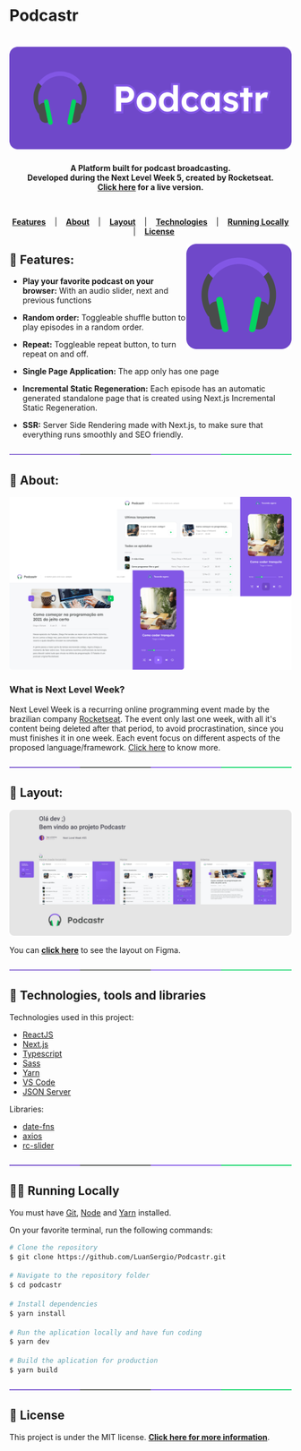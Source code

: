 # Podcastr

<h1 align="center">
  <a href="https://podcastr-deploy.vercel.app/">	
    <img alt="Podcastr" title="Podcastr" src="/docs/logo.png" />
  </a>
</h1>

<p align="center">
  <strong >
    A Platform built for podcast broadcasting. <br>
    Developed during the Next Level Week 5, created by Rocketseat. <br>
    <a href="https://podcastr-deploy.vercel.app/">Click here</a> for a live version.
  </strong>  
</p>
<br>

<p align="center">
  <a href="#star2-Features"><strong>Features</strong></a> &nbsp;&nbsp;&nbsp;|&nbsp;&nbsp;&nbsp;
  <a href="#speech_balloon-About"><strong>About</strong></a> &nbsp;&nbsp;&nbsp;|&nbsp;&nbsp;&nbsp;
  <a href="#art-Layout"><strong>Layout</strong></a> &nbsp;&nbsp;&nbsp;|&nbsp;&nbsp;&nbsp;
  <a href="#robot-Technologies-and-Tools"><strong>Technologies</strong></a> &nbsp;&nbsp;&nbsp;|&nbsp;&nbsp;&nbsp;
  <a href="#man_technologist-Running-Locally"><strong>Running Locally</strong></a> &nbsp;&nbsp;&nbsp;|&nbsp;&nbsp;&nbsp;
  <a href="#memo-License"><strong>License</strong></a>
</p>

<a href="https://podcastr-deploy.vercel.app/">	
  <img src="/docs/icon.png" align="right" />
</a>

## :star2: Features:

- <strong>Play your favorite podcast on your browser:</strong> With an audio slider, next and previous functions

- <strong>Random order:</strong> Toggleable shuffle button to play episodes in a random order.

- <strong>Repeat:</strong> Toggleable repeat button, to turn repeat on and off.

- <strong>Single Page Application:</strong> The app only has one page

- <strong>Incremental Static Regeneration:</strong> Each episode has an automatic generated standalone page that is created using Next.js Incremental Static Regeneration.

- <strong>SSR:</strong> Server Side Rendering made with Next.js, to make sure that everything runs smoothly and SEO friendly.

<div align="center">
  <img src="/docs/division.png" />
</div>

## :speech_balloon: About:

<a href="https://podcastr-deploy.vercel.app/">	
  <img src="/docs/layout-preview.png" />
</a>

### What is Next Level Week?

Next Level Week is a recurring online programming event made by the brazilian company [Rocketseat](https://github.com/Rocketseat). The event only last one week, with all it's content being deleted after that period, to avoid procrastination, since you must finishes it in one week. Each event focus on different aspects of the proposed language/framework. [Click here](https://nextlevelweek.com/) to know more.

<div align="center">
  <img  src="/docs/division.png" />
</div>

## :art: Layout:

<a href="https://www.figma.com/file/5KchzYko8NeeV0suqrSi6x/Podcastr-(Copy)?node-id=160%3A2761">	
  <img src="/docs/layout-figma.png" />
</a>

You can **[click here](<https://www.figma.com/file/5KchzYko8NeeV0suqrSi6x/Podcastr-(Copy)?node-id=160%3A2761>)** to see the layout on Figma.

<div align="center">
  <img  src="/docs/division.png" />
</div>

## :robot: Technologies, tools and libraries

<p>Technologies used in this project:</p>

- [ReactJS](https://reactjs.org/)
- [Next.js](https://nextjs.org/)
- [Typescript](https://www.typescriptlang.org/)
- [Sass](https://sass-lang.com/)
- [Yarn](https://yarnpkg.com/)
- [VS Code](https://code.visualstudio.com/)
- [JSON Server](https://github.com/typicode/json-server)

<p>Libraries:</p>

- [date-fns](https://date-fns.org/)
- [axios](https://axios-http.com/)
- [rc-slider](https://github.com/schrodinger/rc-slider)

<div align="center">
  <img  src="/docs/division.png" />
</div>

## :man_technologist: Running Locally

<p>You must have <a href="https://git-scm.com/book/en/v2/Getting-Started-Installing-Git">Git</a>, <a href="https://nodejs.org/en/">Node</a> and <a href="https://yarnpkg.com/">Yarn</a> installed.

On your favorite terminal, run the following commands:

```bash
# Clone the repository
$ git clone https://github.com/LuanSergio/Podcastr.git

# Navigate to the repository folder
$ cd podcastr

# Install dependencies
$ yarn install

# Run the aplication locally and have fun coding
$ yarn dev

# Build the aplication for production
$ yarn build
```

<div align="center">
  <img  src="/docs/division.png" />
</div>

## :memo: License

This project is under the MIT license.
**[Click here for more information](LICENSE)**.
